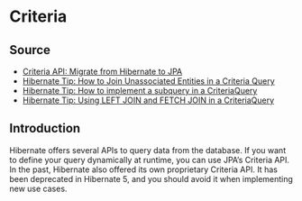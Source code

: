 # Criteria
## Source
* [Criteria API: Migrate from Hibernate to JPA](https://www.youtube.com/watch?v=NDPFZ09BjiI)
* [Hibernate Tip: How to Join Unassociated Entities in a Criteria Query](https://www.youtube.com/watch?v=wBD66qYcKuU)
* [Hibernate Tip: How to implement a subquery in a CriteriaQuery](https://www.youtube.com/watch?v=fdF_vx6fm4g)
* [Hibernate Tip: Using LEFT JOIN and FETCH JOIN in a CriteriaQuery](https://www.youtube.com/watch?v=0Tgd5StMDuU)
## Introduction 
Hibernate offers several APIs to query data from the database. If you want to define your query dynamically at runtime, you can use JPA’s Criteria API. In the past, Hibernate also offered its own proprietary Criteria API. It has been deprecated in Hibernate 5, and you should avoid it when implementing new use cases. 
